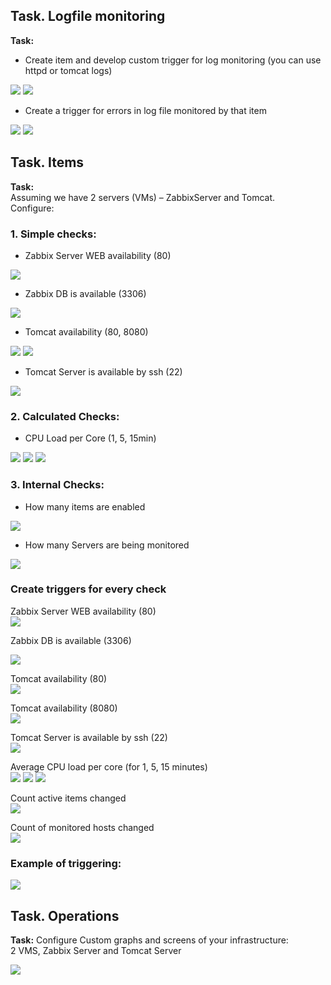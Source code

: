 ## Task. Logfile monitoring

**Task:**
  * Create item and develop custom trigger for log monitoring (you can use httpd or tomcat logs)  
  <img src="images/1-1.png">  
  <img src="images/1-2.png">  

  * Create a trigger for errors in log file monitored by that item  
  <img src="images/1-3.png">  
  <img src="images/1-4.png">

## Task. Items

**Task:**  
Assuming we have 2 servers (VMs) – ZabbixServer and Tomcat.  
Configure:
### 1. Simple checks:
  * Zabbix Server WEB availability (80)  

  <img src="images/2-1.png">

  * Zabbix DB is available (3306)  
  <img src="images/2-2.png">

  * Tomcat availability (80, 8080)  
  <img src="images/2-3.png">
  <img src="images/2-4.png">

  * Tomcat Server is available by ssh (22)  
  <img src="images/2-5.png">

### 2. Calculated Checks:
  * CPU Load per Core (1, 5, 15min)
  <img src="images/2-6.png">  
  <img src="images/2-7.png">  
  <img src="images/2-8.png">  

### 3. Internal Checks:
  * How many items are enabled
  <img src="images/2-9.png">

  * How many Servers are being monitored
  <img src="images/2-10.png">

### Create triggers for every check  

 Zabbix Server WEB availability (80)  
  <img src="images/2-11.png">  

  Zabbix DB is available (3306)  

  <img src="images/2-12.png">  

  Tomcat availability (80)  
  <img src="images/2-13.png">  

  Tomcat availability (8080)  
  <img src="images/2-14.png">  

  Tomcat Server is available by ssh (22)  
  <img src="images/2-15.png">

  Average CPU load per core (for 1, 5, 15 minutes)  
  <img src="images/2-16.png">
  <img src="images/2-17.png">
  <img src="images/2-18.png">

  Count active items changed  
  <img src="images/2-19.png">

  Count of monitored hosts changed  
  <img src="images/2-20.png">

### Example of triggering:  
<img src="images/2-21.png">

## Task. Operations

**Task:**
Configure Custom graphs and screens of your infrastructure:  
2 VMS, Zabbix Server and Tomcat Server

<img src="images/3-1.png">
